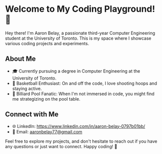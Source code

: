 # Welcome to My Coding Playground! 👋

Hey there! I'm Aaron Belay, a passionate third-year Computer Engineering student at the University of Toronto. This is my space where I showcase various coding projects and experiments.

## About Me
- 🎓 Currently pursuing a degree in Computer Engineering at the University of Toronto.
- 🏀 Basketball Enthusiast: On and off the code, I love shooting hoops and staying active.
- 🎱 Billiard Pool Fanatic: When I'm not immersed in code, you might find me strategizing on the pool table.

## Connect with Me
- 🌐 LinkedIn: https://www.linkedin.com/in/aaron-belay-0797b01bb/
- 📧 Email: aaronbelay77@gmail.com

Feel free to explore my projects, and don't hesitate to reach out if you have any questions or just want to connect. Happy coding! 🚀
